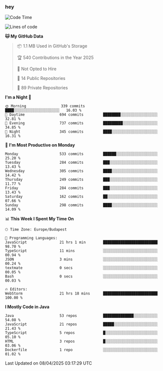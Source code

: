 ### hey

<!--START_SECTION:waka-->
![Code Time](http://img.shields.io/badge/Code%20Time-1%2C167%20hrs%2029%20mins-blue)

![Lines of code](https://img.shields.io/badge/From%20Hello%20World%20I%27ve%20Written-2.6%20million%20lines%20of%20code-blue)

**🐱 My GitHub Data** 

> 📦 1.1 MB Used in GitHub's Storage 
 > 
> 🏆 540 Contributions in the Year 2025
 > 
> 🚫 Not Opted to Hire
 > 
> 📜 14 Public Repositories 
 > 
> 🔑 89 Private Repositories 
 > 
**I'm a Night 🦉** 

```text
🌞 Morning                339 commits         ████░░░░░░░░░░░░░░░░░░░░░   16.03 % 
🌆 Daytime                694 commits         ████████░░░░░░░░░░░░░░░░░   32.81 % 
🌃 Evening                737 commits         █████████░░░░░░░░░░░░░░░░   34.85 % 
🌙 Night                  345 commits         ████░░░░░░░░░░░░░░░░░░░░░   16.31 % 
```
📅 **I'm Most Productive on Monday** 

```text
Monday                   533 commits         ██████░░░░░░░░░░░░░░░░░░░   25.20 % 
Tuesday                  284 commits         ███░░░░░░░░░░░░░░░░░░░░░░   13.43 % 
Wednesday                305 commits         ████░░░░░░░░░░░░░░░░░░░░░   14.42 % 
Thursday                 249 commits         ███░░░░░░░░░░░░░░░░░░░░░░   11.77 % 
Friday                   284 commits         ███░░░░░░░░░░░░░░░░░░░░░░   13.43 % 
Saturday                 162 commits         ██░░░░░░░░░░░░░░░░░░░░░░░   07.66 % 
Sunday                   298 commits         ████░░░░░░░░░░░░░░░░░░░░░   14.09 % 
```


📊 **This Week I Spent My Time On** 

```text
🕑︎ Time Zone: Europe/Budapest

💬 Programming Languages: 
JavaScript               21 hrs 1 min        █████████████████████████   98.70 % 
TypeScript               11 mins             ░░░░░░░░░░░░░░░░░░░░░░░░░   00.94 % 
JSON                     3 mins              ░░░░░░░░░░░░░░░░░░░░░░░░░   00.24 % 
textmate                 0 secs              ░░░░░░░░░░░░░░░░░░░░░░░░░   00.05 % 
Bash                     0 secs              ░░░░░░░░░░░░░░░░░░░░░░░░░   00.03 % 

🔥 Editors: 
WebStorm                 21 hrs 18 mins      █████████████████████████   100.00 % 
```

**I Mostly Code in Java** 

```text
Java                     53 repos            ██████████████░░░░░░░░░░░   54.08 % 
JavaScript               21 repos            █████░░░░░░░░░░░░░░░░░░░░   21.43 % 
TypeScript               5 repos             █░░░░░░░░░░░░░░░░░░░░░░░░   05.10 % 
HTML                     3 repos             █░░░░░░░░░░░░░░░░░░░░░░░░   03.06 % 
Dockerfile               1 repo              ░░░░░░░░░░░░░░░░░░░░░░░░░   01.02 % 
```




 Last Updated on 08/04/2025 03:17:29 UTC
<!--END_SECTION:waka-->
